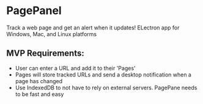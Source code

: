 # PagePanel
Track a web page and get an alert when it updates!
ELectron app for Windows, Mac, and Linux platforms

## MVP Requirements:

* User can enter a URL and add it to their 'Pages'
* Pages will store tracked URLs and send a desktop notification when a page has changed
* Use IndexedDB to not have to rely on external servers. PagePane needs to be fast and easy
